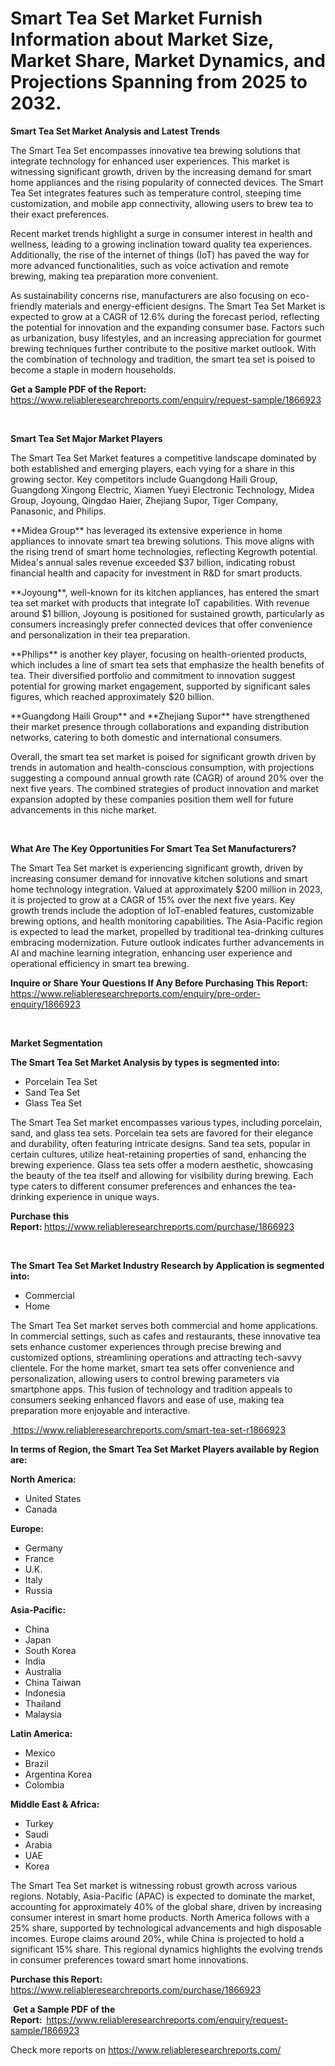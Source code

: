 <p><h1>Smart Tea Set Market Furnish Information about Market Size, Market Share, Market Dynamics, and Projections Spanning from 2025 to 2032.</h1></p><p><strong>Smart Tea Set Market Analysis and Latest Trends</strong></p>
<p><p>The Smart Tea Set encompasses innovative tea brewing solutions that integrate technology for enhanced user experiences. This market is witnessing significant growth, driven by the increasing demand for smart home appliances and the rising popularity of connected devices. The Smart Tea Set integrates features such as temperature control, steeping time customization, and mobile app connectivity, allowing users to brew tea to their exact preferences.</p><p>Recent market trends highlight a surge in consumer interest in health and wellness, leading to a growing inclination toward quality tea experiences. Additionally, the rise of the internet of things (IoT) has paved the way for more advanced functionalities, such as voice activation and remote brewing, making tea preparation more convenient.</p><p>As sustainability concerns rise, manufacturers are also focusing on eco-friendly materials and energy-efficient designs. The Smart Tea Set Market is expected to grow at a CAGR of 12.6% during the forecast period, reflecting the potential for innovation and the expanding consumer base. Factors such as urbanization, busy lifestyles, and an increasing appreciation for gourmet brewing techniques further contribute to the positive market outlook. With the combination of technology and tradition, the smart tea set is poised to become a staple in modern households.</p></p>
<p><strong>Get a Sample PDF of the Report:&nbsp;</strong> <a href="https://www.reliableresearchreports.com/enquiry/request-sample/1866923?utm_campaign=3573&utm_medium=2&utm_source=Github&utm_content=ia&utm_term=05042025&utm_id=smart-tea-set">https://www.reliableresearchreports.com/enquiry/request-sample/1866923</a></p>
<p>&nbsp;</p>
<p><strong>Smart Tea Set Major Market Players</strong></p>
<p><p>The Smart Tea Set Market features a competitive landscape dominated by both established and emerging players, each vying for a share in this growing sector. Key competitors include Guangdong Haili Group, Guangdong Xingong Electric, Xiamen Yueyi Electronic Technology, Midea Group, Joyoung, Qingdao Haier, Zhejiang Supor, Tiger Company, Panasonic, and Philips.</p><p>**Midea Group** has leveraged its extensive experience in home appliances to innovate smart tea brewing solutions. This move aligns with the rising trend of smart home technologies, reflecting Kegrowth potential. Midea's annual sales revenue exceeded $37 billion, indicating robust financial health and capacity for investment in R&D for smart products.</p><p>**Joyoung**, well-known for its kitchen appliances, has entered the smart tea set market with products that integrate IoT capabilities. With revenue around $1 billion, Joyoung is positioned for sustained growth, particularly as consumers increasingly prefer connected devices that offer convenience and personalization in their tea preparation.</p><p>**Philips** is another key player, focusing on health-oriented products, which includes a line of smart tea sets that emphasize the health benefits of tea. Their diversified portfolio and commitment to innovation suggest potential for growing market engagement, supported by significant sales figures, which reached approximately $20 billion.</p><p>**Guangdong Haili Group** and **Zhejiang Supor** have strengthened their market presence through collaborations and expanding distribution networks, catering to both domestic and international consumers.</p><p>Overall, the smart tea set market is poised for significant growth driven by trends in automation and health-conscious consumption, with projections suggesting a compound annual growth rate (CAGR) of around 20% over the next five years. The combined strategies of product innovation and market expansion adopted by these companies position them well for future advancements in this niche market.</p></p>
<p>&nbsp;</p>
<p><strong>What Are The Key Opportunities For Smart Tea Set Manufacturers?</strong></p>
<p><p>The Smart Tea Set market is experiencing significant growth, driven by increasing consumer demand for innovative kitchen solutions and smart home technology integration. Valued at approximately $200 million in 2023, it is projected to grow at a CAGR of 15% over the next five years. Key growth trends include the adoption of IoT-enabled features, customizable brewing options, and health monitoring capabilities. The Asia-Pacific region is expected to lead the market, propelled by traditional tea-drinking cultures embracing modernization. Future outlook indicates further advancements in AI and machine learning integration, enhancing user experience and operational efficiency in smart tea brewing.</p></p>
<p><strong>Inquire or Share Your Questions If Any Before Purchasing This Report:</strong> <a href="https://www.reliableresearchreports.com/enquiry/pre-order-enquiry/1866923?utm_campaign=3573&utm_medium=2&utm_source=Github&utm_content=ia&utm_term=05042025&utm_id=smart-tea-set">https://www.reliableresearchreports.com/enquiry/pre-order-enquiry/1866923</a></p>
<p>&nbsp;</p>
<p><strong>Market Segmentation</strong></p>
<p><strong>The Smart Tea Set Market Analysis by types is segmented into:</strong></p>
<p><ul><li>Porcelain Tea Set</li><li>Sand Tea Set</li><li>Glass Tea Set</li></ul></p>
<p><p>The Smart Tea Set market encompasses various types, including porcelain, sand, and glass tea sets. Porcelain tea sets are favored for their elegance and durability, often featuring intricate designs. Sand tea sets, popular in certain cultures, utilize heat-retaining properties of sand, enhancing the brewing experience. Glass tea sets offer a modern aesthetic, showcasing the beauty of the tea itself and allowing for visibility during brewing. Each type caters to different consumer preferences and enhances the tea-drinking experience in unique ways.</p></p>
<p><strong>Purchase this Report:&nbsp;</strong><a href="https://www.reliableresearchreports.com/purchase/1866923?utm_campaign=3573&utm_medium=2&utm_source=Github&utm_content=ia&utm_term=05042025&utm_id=smart-tea-set">https://www.reliableresearchreports.com/purchase/1866923</a></p>
<p>&nbsp;</p>
<p><strong>The Smart Tea Set Market Industry Research by Application is segmented into:</strong></p>
<p><ul><li>Commercial</li><li>Home</li></ul></p>
<p><p>The Smart Tea Set market serves both commercial and home applications. In commercial settings, such as cafes and restaurants, these innovative tea sets enhance customer experiences through precise brewing and customized options, streamlining operations and attracting tech-savvy clientele. For the home market, smart tea sets offer convenience and personalization, allowing users to control brewing parameters via smartphone apps. This fusion of technology and tradition appeals to consumers seeking enhanced flavors and ease of use, making tea preparation more enjoyable and interactive.</p></p>
<p><a href="https://www.reliableresearchreports.com/smart-tea-set-r1866923?utm_campaign=3573&utm_medium=2&utm_source=Github&utm_content=ia&utm_term=05042025&utm_id=smart-tea-set">&nbsp;https://www.reliableresearchreports.com/smart-tea-set-r1866923</a></p>
<p><strong>In terms of Region, the Smart Tea Set Market Players available by Region are:</strong></p>
<p>
    <p> <strong> North America: </strong>
        <ul>
            <li>United States</li>
            <li>Canada</li>
        </ul>
        </p> 
    <p> <strong> Europe: </strong>
        <ul>
            <li>Germany</li>
            <li>France</li>
            <li>U.K.</li>
            <li>Italy</li>
            <li>Russia</li>
        </ul>
        </p> 
    <p> <strong> Asia-Pacific: </strong>
        <ul>
            <li>China</li>
            <li>Japan</li>
            <li>South Korea</li>
            <li>India</li>
            <li>Australia</li>
            <li>China Taiwan</li>
            <li>Indonesia</li>
            <li>Thailand</li>
            <li>Malaysia</li>
        </ul>
        </p> 
    <p> <strong> Latin America: </strong>
        <ul>
            <li>Mexico</li>
            <li>Brazil</li>
            <li>Argentina Korea</li>
            <li>Colombia</li>
        </ul>
        </p> 
    <p> <strong> Middle East & Africa: </strong>
        <ul>
            <li>Turkey</li>
            <li>Saudi</li>
            <li>Arabia</li>
            <li>UAE</li>
            <li>Korea</li>
        </ul>
    </p>
    </p>
<p><p>The Smart Tea Set market is witnessing robust growth across various regions. Notably, Asia-Pacific (APAC) is expected to dominate the market, accounting for approximately 40% of the global share, driven by increasing consumer interest in smart home products. North America follows with a 25% share, supported by technological advancements and high disposable incomes. Europe claims around 20%, while China is projected to hold a significant 15% share. This regional dynamics highlights the evolving trends in consumer preferences toward smart home innovations.</p></p>
<p><strong>Purchase this Report: </strong><a href="https://www.reliableresearchreports.com/purchase/1866923?utm_campaign=3573&utm_medium=2&utm_source=Github&utm_content=ia&utm_term=05042025&utm_id=smart-tea-set">https://www.reliableresearchreports.com/purchase/1866923</a></p>
<p>&nbsp;<strong>Get a Sample PDF of the Report:&nbsp;&nbsp;</strong><a href="https://www.reliableresearchreports.com/enquiry/request-sample/1866923?utm_campaign=3573&utm_medium=2&utm_source=Github&utm_content=ia&utm_term=05042025&utm_id=smart-tea-set">https://www.reliableresearchreports.com/enquiry/request-sample/1866923</a></p>
<p><strong></strong></p>
<p>Check more reports on <a href="https://www.reliableresearchreports.com/?utm_campaign=3573&utm_medium=2&utm_source=Github&utm_content=ia&utm_term=05042025&utm_id=smart-tea-set">https://www.reliableresearchreports.com/</a></p>